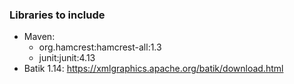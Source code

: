 ### Libraries to include
   - Maven: 
      - org.hamcrest:hamcrest-all:1.3
      - junit:junit:4.13
   - Batik 1.14: https://xmlgraphics.apache.org/batik/download.html
